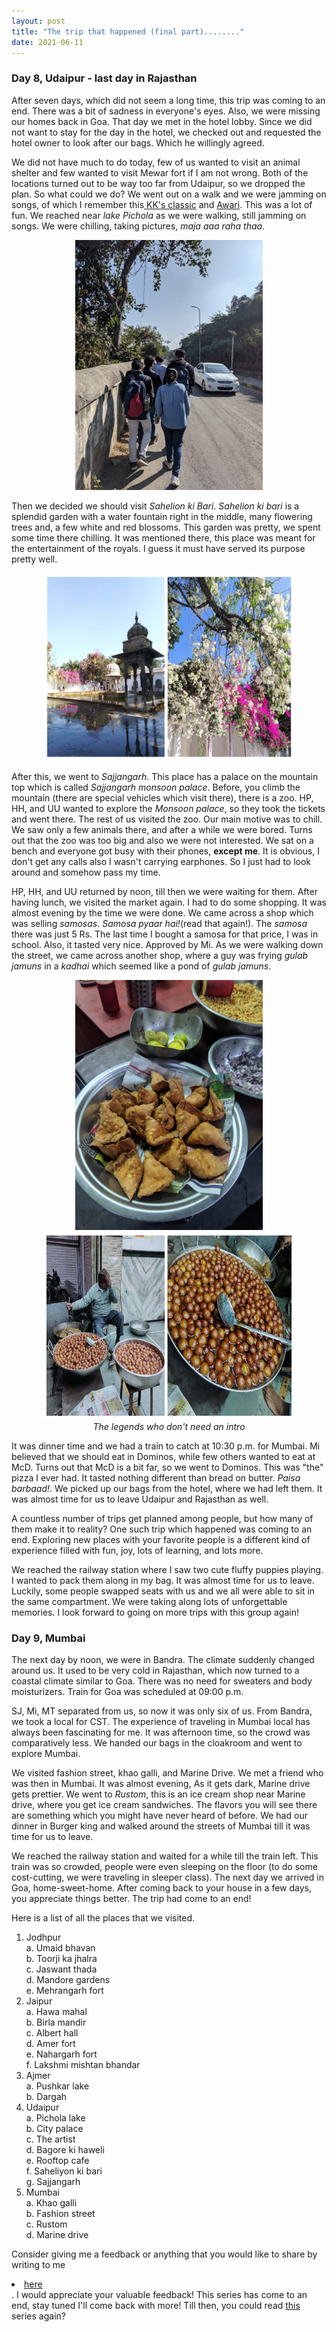```yaml
---
layout: post
title: "The trip that happened (final part)........"
date: 2021-06-11
---
```


### Day 8, Udaipur - last day in Rajasthan

After seven days, which did not seem a long time, this trip was coming to an end. There was a bit of sadness in everyone's eyes. Also, we were missing our homes back in Goa. That day we met in the hotel lobby. Since we did not want to stay for the day in the hotel, we checked out and requested the hotel owner to look after our bags. Which he willingly agreed. 

We did not have much to do today, few of us wanted to visit an animal shelter and few wanted to visit Mewar fort if I am not wrong. Both of the locations turned out to be way too far from Udaipur, so we dropped the plan. So what could we do? We went out on a walk and we were jamming on songs, of which I remember this<a href="https://youtu.be/zZasH6qkn8M"> KK's classic</a> and <a href="https://youtu.be/9PXsfrc420w"> Awari</a>. This was a lot of fun. We reached near _lake Pichola_ as we were walking, still jamming on songs. We were chilling, taking pictures, _maja aaa raha thaa_. 

<center><img src="/img/post9/jam.jpeg" alt=" " title=" " height = "400 px" width = "300 px" ></center>
<center><em> </em></center>

Then we decided we should visit _Sahelion ki Bari_. _Sahelion ki bari_ is a splendid garden with a water fountain right in the middle, many flowering trees and, a few white and red blossoms. This garden was pretty, we spent some time there chilling. It was mentioned there, this place was meant for the entertainment of the royals. I guess it must have served its purpose pretty well.

<center><img src="/img/post9/shb.jpeg" alt=" " title=" " height = "300 px" width = "400 px" ></center>
<center><em> </em></center>

After this, we went to _Sajjangarh_. This place has a palace on the mountain top which is called _Sajjangarh monsoon palace_. Before, you climb the mountain (there are special vehicles which visit there), there is a zoo. HP, HH, and UU wanted to explore the _Monsoon palace_, so they took the tickets and went there. The rest of us visited the zoo. Our main motive was to chill. We saw only a few animals there, and after a while we were bored. Turns out that the zoo was too big and also we were not interested. We sat on a bench and everyone got busy with their phones, **except me**. It is obvious, I don't get any calls also I wasn't carrying earphones. So I just had to look around and somehow pass my time.

HP, HH, and UU returned by noon, till then we were waiting for them. After having lunch, we visited the market again. I had to do some shopping. It was almost evening by the time we were done. We came across a shop which was selling _samosas_. _Samosa pyaar hai!_(read that again!). The _samosa_ there was just 5 Rs. The last time I bought a samosa for that price, I was in school. Also, it tasted very nice. Approved by Mi. As we were walking down the street, we came across another shop, where a guy was frying _gulab jamuns_ in a _kadhai_ which seemed like a pond of _gulab jamuns_. 

<center><img src="/img/post9/samosa.jpeg" alt=" " title=" " height = "400 px" width = "300 px" ></center>
<center><em> </em></center>
<center><img src="/img/post9/gj.jpeg" alt=" " title=" " height = "300 px" width = "400 px" ></center>
<center><em> The legends who don't need an intro </em></center>

It was dinner time and we had a train to catch at 10:30 p.m. for Mumbai. Mi believed that we should eat in Dominos, while few others wanted to eat at McD. Turns out that McD is a bit far, so we went to Dominos. This was "the" pizza I ever had. It tasted nothing different than bread on butter. _Paisa barbaad!_. We picked up our bags from the hotel, where we had left them. It was almost time for us to leave Udaipur and Rajasthan as well.

A countless number of trips get planned among people, but how many of them make it to reality? One such trip which happened was coming to an end. Exploring new places with your favorite people is a different kind of experience filled with fun, joy, lots of learning, and lots more. 

We reached the railway station where I saw two cute fluffy puppies playing. I wanted to pack them along in my bag. It was almost time for us to leave. Luckily, some people swapped seats with us and we all were able to sit in the same compartment. We were taking along lots of unforgettable memories. I look forward to going on more trips with this group again!

### Day 9, Mumbai

The next day by noon, we were in Bandra. The climate suddenly changed around us. It used to be very cold in Rajasthan, which now turned to a coastal climate similar to Goa. There was no need for sweaters and body moisturizers. Train for Goa was scheduled at 09:00 p.m. 

SJ, Mi, MT separated from us, so now it was only six of us. From Bandra, we took a local for CST. The experience of traveling in Mumbai local has always been fascinating for me. It was afternoon time, so the crowd was comparatively less. We handed our bags in the cloakroom and went to explore Mumbai. 

We visited fashion street, khao galli, and Marine Drive. We met a friend who was then in Mumbai. It was almost evening, As it gets dark, Marine drive gets prettier. We went to _Rustom_, this is an ice cream shop near Marine drive, where you get ice cream sandwiches. The flavors you will see there are something which you might have never heard of before. We had our dinner in Burger king and walked around the streets of Mumbai till it was time for us to leave. 

We reached the railway station and waited for a while till the train left. This train was so crowded, people were even sleeping on the floor (to do some cost-cutting, we were traveling in sleeper class). The next day we arrived in Goa, home-sweet-home. After coming back to your house in a few days, you appreciate things better. The trip had come to an end!

Here is a list of all the places that we visited.
1. Jodhpur\
    a. Umaid bhavan\
    b. Toorji ka jhalra\
    c. Jaswant thada\
    d. Mandore gardens\
    e. Mehrangarh fort
2. Jaipur\
    a. Hawa mahal\
    b. Birla mandir\
    c. Albert hall\
    d. Amer fort\
    e. Nahargarh fort\
    f. Lakshmi mishtan bhandar
3. Ajmer\
    a. Pushkar lake\
    b. Dargah
4. Udaipur\
    a. Pichola lake\
    b. City palace\
    c. The artist\
    d. Bagore ki haweli\
    e. Rooftop cafe\
    f. Saheliyon ki bari\
    g. Sajjangarh
5. Mumbai\
    a. Khao galli\
    b. Fashion street\
    c. Rustom\
    d. Marine drive

Consider giving me a feedback or anything that you would like to share by writing to me <li><a href="mailto:kedarmahale1@gmail.com">here</a></li>. I would appreciate your valuable feedback! This series has come to an end, stay tuned I'll come back with more! Till then, you could read <a href="https://kedarmahale.github.io/blog/2021/05/09/trip-that-happened">this </a> series again?




